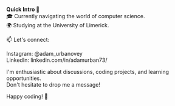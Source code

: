 **Quick Intro 🚀**  
🎓 Currently navigating the world of computer science.  
🌍 Studying at the University of Limerick.  

📫 Let's connect:  
  
Instagram: @adam_urbanovey  
LinkedIn: linkedin.com/in/adamurban73/  
  
I'm enthusiastic about discussions, coding projects, and learning opportunities.  
Don't hesitate to drop me a message!  
  
Happy coding! 🌟

<!---
adamurban04/adamurban04 is a ✨ special ✨ repository because its `README.md` (this file) appears on your GitHub profile.
You can click the Preview link to take a look at your changes.
--->
